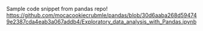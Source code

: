 Sample code snippet from pandas repo!
https://github.com/mocacookiecrubmle/pandas/blob/30d6aaba268d594749e2387cda4eab3a067addb4/Exploratory_data_analysis_with_Pandas.ipynb

